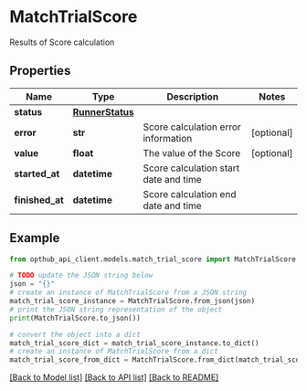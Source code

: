 # MatchTrialScore

Results of Score calculation

## Properties

Name | Type | Description | Notes
------------ | ------------- | ------------- | -------------
**status** | [**RunnerStatus**](RunnerStatus.md) |  | 
**error** | **str** | Score calculation error information | [optional] 
**value** | **float** | The value of the Score | [optional] 
**started_at** | **datetime** | Score calculation start date and time | 
**finished_at** | **datetime** | Score calculation end date and time | 

## Example

```python
from opthub_api_client.models.match_trial_score import MatchTrialScore

# TODO update the JSON string below
json = "{}"
# create an instance of MatchTrialScore from a JSON string
match_trial_score_instance = MatchTrialScore.from_json(json)
# print the JSON string representation of the object
print(MatchTrialScore.to_json())

# convert the object into a dict
match_trial_score_dict = match_trial_score_instance.to_dict()
# create an instance of MatchTrialScore from a dict
match_trial_score_from_dict = MatchTrialScore.from_dict(match_trial_score_dict)
```
[[Back to Model list]](../README.md#documentation-for-models) [[Back to API list]](../README.md#documentation-for-api-endpoints) [[Back to README]](../README.md)


